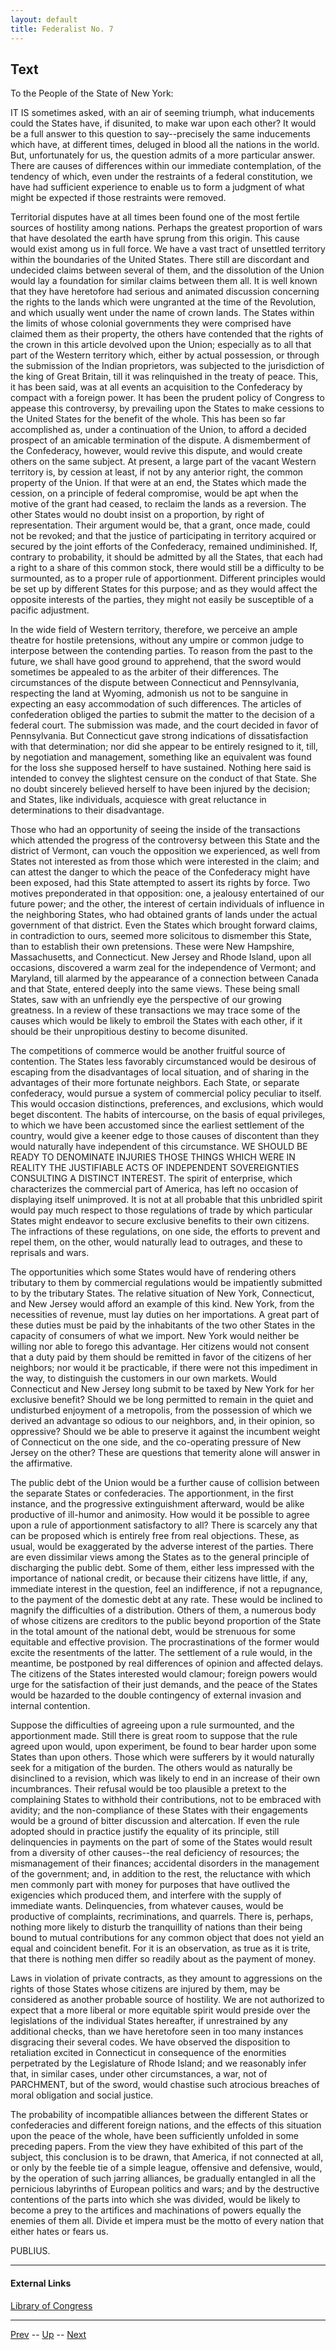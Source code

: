 ```yaml
---
layout: default
title: Federalist No. 7
---
```


## Text

To the People of the State of New York:

IT IS sometimes asked, with an air of seeming triumph, what inducements could the States have, if disunited, to make war upon each other? It would be a full answer to this question to say--precisely the same inducements which have, at different times, deluged in blood all the nations in the world. But, unfortunately for us, the question admits of a more particular answer. There are causes of differences within our immediate contemplation, of the tendency of which, even under the restraints of a federal constitution, we have had sufficient experience to enable us to form a judgment of what might be expected if those restraints were removed.

Territorial disputes have at all times been found one of the most fertile sources of hostility among nations. Perhaps the greatest proportion of wars that have desolated the earth have sprung from this origin. This cause would exist among us in full force. We have a vast tract of unsettled territory within the boundaries of the United States. There still are discordant and undecided claims between several of them, and the dissolution of the Union would lay a foundation for similar claims between them all. It is well known that they have heretofore had serious and animated discussion concerning the rights to the lands which were ungranted at the time of the Revolution, and which usually went under the name of crown lands. The States within the limits of whose colonial governments they were comprised have claimed them as their property, the others have contended that the rights of the crown in this article devolved upon the Union; especially as to all that part of the Western territory which, either by actual possession, or through the submission of the Indian proprietors, was subjected to the jurisdiction of the king of Great Britain, till it was relinquished in the treaty of peace. This, it has been said, was at all events an acquisition to the Confederacy by compact with a foreign power. It has been the prudent policy of Congress to appease this controversy, by prevailing upon the States to make cessions to the United States for the benefit of the whole. This has been so far accomplished as, under a continuation of the Union, to afford a decided prospect of an amicable termination of the dispute. A dismemberment of the Confederacy, however, would revive this dispute, and would create others on the same subject. At present, a large part of the vacant Western territory is, by cession at least, if not by any anterior right, the common property of the Union. If that were at an end, the States which made the cession, on a principle of federal compromise, would be apt when the motive of the grant had ceased, to reclaim the lands as a reversion. The other States would no doubt insist on a proportion, by right of representation. Their argument would be, that a grant, once made, could not be revoked; and that the justice of participating in territory acquired or secured by the joint efforts of the Confederacy, remained undiminished. If, contrary to probability, it should be admitted by all the States, that each had a right to a share of this common stock, there would still be a difficulty to be surmounted, as to a proper rule of apportionment. Different principles would be set up by different States for this purpose; and as they would affect the opposite interests of the parties, they might not easily be susceptible of a pacific adjustment.

In the wide field of Western territory, therefore, we perceive an ample theatre for hostile pretensions, without any umpire or common judge to interpose between the contending parties. To reason from the past to the future, we shall have good ground to apprehend, that the sword would sometimes be appealed to as the arbiter of their differences. The circumstances of the dispute between Connecticut and Pennsylvania, respecting the land at Wyoming, admonish us not to be sanguine in expecting an easy accommodation of such differences. The articles of confederation obliged the parties to submit the matter to the decision of a federal court. The submission was made, and the court decided in favor of Pennsylvania. But Connecticut gave strong indications of dissatisfaction with that determination; nor did she appear to be entirely resigned to it, till, by negotiation and management, something like an equivalent was found for the loss she supposed herself to have sustained. Nothing here said is intended to convey the slightest censure on the conduct of that State. She no doubt sincerely believed herself to have been injured by the decision; and States, like individuals, acquiesce with great reluctance in determinations to their disadvantage.

Those who had an opportunity of seeing the inside of the transactions which attended the progress of the controversy between this State and the district of Vermont, can vouch the opposition we experienced, as well from States not interested as from those which were interested in the claim; and can attest the danger to which the peace of the Confederacy might have been exposed, had this State attempted to assert its rights by force. Two motives preponderated in that opposition: one, a jealousy entertained of our future power; and the other, the interest of certain individuals of influence in the neighboring States, who had obtained grants of lands under the actual government of that district. Even the States which brought forward claims, in contradiction to ours, seemed more solicitous to dismember this State, than to establish their own pretensions. These were New Hampshire, Massachusetts, and Connecticut. New Jersey and Rhode Island, upon all occasions, discovered a warm zeal for the independence of Vermont; and Maryland, till alarmed by the appearance of a connection between Canada and that State, entered deeply into the same views. These being small States, saw with an unfriendly eye the perspective of our growing greatness. In a review of these transactions we may trace some of the causes which would be likely to embroil the States with each other, if it should be their unpropitious destiny to become disunited.

The competitions of commerce would be another fruitful source of contention. The States less favorably circumstanced would be desirous of escaping from the disadvantages of local situation, and of sharing in the advantages of their more fortunate neighbors. Each State, or separate confederacy, would pursue a system of commercial policy peculiar to itself. This would occasion distinctions, preferences, and exclusions, which would beget discontent. The habits of intercourse, on the basis of equal privileges, to which we have been accustomed since the earliest settlement of the country, would give a keener edge to those causes of discontent than they would naturally have independent of this circumstance. WE SHOULD BE READY TO DENOMINATE INJURIES THOSE THINGS WHICH WERE IN REALITY THE JUSTIFIABLE ACTS OF INDEPENDENT SOVEREIGNTIES CONSULTING A DISTINCT INTEREST. The spirit of enterprise, which characterizes the commercial part of America, has left no occasion of displaying itself unimproved. It is not at all probable that this unbridled spirit would pay much respect to those regulations of trade by which particular States might endeavor to secure exclusive benefits to their own citizens. The infractions of these regulations, on one side, the efforts to prevent and repel them, on the other, would naturally lead to outrages, and these to reprisals and wars.

The opportunities which some States would have of rendering others tributary to them by commercial regulations would be impatiently submitted to by the tributary States. The relative situation of New York, Connecticut, and New Jersey would afford an example of this kind. New York, from the necessities of revenue, must lay duties on her importations. A great part of these duties must be paid by the inhabitants of the two other States in the capacity of consumers of what we import. New York would neither be willing nor able to forego this advantage. Her citizens would not consent that a duty paid by them should be remitted in favor of the citizens of her neighbors; nor would it be practicable, if there were not this impediment in the way, to distinguish the customers in our own markets. Would Connecticut and New Jersey long submit to be taxed by New York for her exclusive benefit? Should we be long permitted to remain in the quiet and undisturbed enjoyment of a metropolis, from the possession of which we derived an advantage so odious to our neighbors, and, in their opinion, so oppressive? Should we be able to preserve it against the incumbent weight of Connecticut on the one side, and the co-operating pressure of New Jersey on the other? These are questions that temerity alone will answer in the affirmative.

The public debt of the Union would be a further cause of collision between the separate States or confederacies. The apportionment, in the first instance, and the progressive extinguishment afterward, would be alike productive of ill-humor and animosity. How would it be possible to agree upon a rule of apportionment satisfactory to all? There is scarcely any that can be proposed which is entirely free from real objections. These, as usual, would be exaggerated by the adverse interest of the parties. There are even dissimilar views among the States as to the general principle of discharging the public debt. Some of them, either less impressed with the importance of national credit, or because their citizens have little, if any, immediate interest in the question, feel an indifference, if not a repugnance, to the payment of the domestic debt at any rate. These would be inclined to magnify the difficulties of a distribution. Others of them, a numerous body of whose citizens are creditors to the public beyond proportion of the State in the total amount of the national debt, would be strenuous for some equitable and effective provision. The procrastinations of the former would excite the resentments of the latter. The settlement of a rule would, in the meantime, be postponed by real differences of opinion and affected delays. The citizens of the States interested would clamour; foreign powers would urge for the satisfaction of their just demands, and the peace of the States would be hazarded to the double contingency of external invasion and internal contention.

Suppose the difficulties of agreeing upon a rule surmounted, and the apportionment made. Still there is great room to suppose that the rule agreed upon would, upon experiment, be found to bear harder upon some States than upon others. Those which were sufferers by it would naturally seek for a mitigation of the burden. The others would as naturally be disinclined to a revision, which was likely to end in an increase of their own incumbrances. Their refusal would be too plausible a pretext to the complaining States to withhold their contributions, not to be embraced with avidity; and the non-compliance of these States with their engagements would be a ground of bitter discussion and altercation. If even the rule adopted should in practice justify the equality of its principle, still delinquencies in payments on the part of some of the States would result from a diversity of other causes--the real deficiency of resources; the mismanagement of their finances; accidental disorders in the management of the government; and, in addition to the rest, the reluctance with which men commonly part with money for purposes that have outlived the exigencies which produced them, and interfere with the supply of immediate wants. Delinquencies, from whatever causes, would be productive of complaints, recriminations, and quarrels. There is, perhaps, nothing more likely to disturb the tranquillity of nations than their being bound to mutual contributions for any common object that does not yield an equal and coincident benefit. For it is an observation, as true as it is trite, that there is nothing men differ so readily about as the payment of money.

Laws in violation of private contracts, as they amount to aggressions on the rights of those States whose citizens are injured by them, may be considered as another probable source of hostility. We are not authorized to expect that a more liberal or more equitable spirit would preside over the legislations of the individual States hereafter, if unrestrained by any additional checks, than we have heretofore seen in too many instances disgracing their several codes. We have observed the disposition to retaliation excited in Connecticut in consequence of the enormities perpetrated by the Legislature of Rhode Island; and we reasonably infer that, in similar cases, under other circumstances, a war, not of PARCHMENT, but of the sword, would chastise such atrocious breaches of moral obligation and social justice.

The probability of incompatible alliances between the different States or confederacies and different foreign nations, and the effects of this situation upon the peace of the whole, have been sufficiently unfolded in some preceding papers. From the view they have exhibited of this part of the subject, this conclusion is to be drawn, that America, if not connected at all, or only by the feeble tie of a simple league, offensive and defensive, would, by the operation of such jarring alliances, be gradually entangled in all the pernicious labyrinths of European politics and wars; and by the destructive contentions of the parts into which she was divided, would be likely to become a prey to the artifices and machinations of powers equally the enemies of them all. Divide et impera must be the motto of every nation that either hates or fears us.

PUBLIUS.

---
#### External Links
[Library of Congress]()

---

[Prev](6.md) -- [Up](README.md) -- [Next](8.md)
